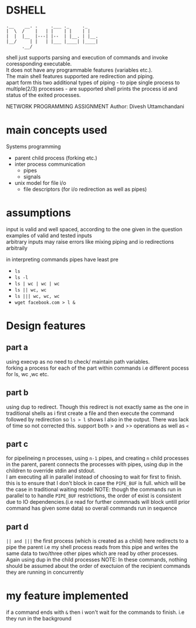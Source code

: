 # DSHELL
```
.__    __. .     .___ ._     ._
|  \  /    |   | |    | |    | |
|  |  |__  |---| |--  | |__. | |__.
|__/     | |   | |___ |____| |____|
      .__/
```

shell just supports parsing and execution of commands and invoke coressponding executable.   
It does not have any programmable features (variables etc.).  
The main shell features supported are redirection and piping.  
apart form this two additional types of piping - to pipe single process to multiple(2/3) processes - are supported
shell prints the process id and status of the exited processes.

NETWORK PROGRAMMING ASSIGNMENT
Author: Divesh Uttamchandani

# main concepts used
Systems programming
  - parent child process (forking etc.)
  - inter process communication 
    - pipes
    - signals
  - unix model for file i/o
    - file descriptors (for i/o redirection as well as pipes)
  
# assumptions
input is valid and well spaced, according to the one given in the question  
examples of valid and tested inputs  
arbitrary inputs may raise errors like mixing piping and io redirections arbitraily

in interpreting commands pipes have least pre
- `ls`
- `ls -l`
- `ls | wc | wc | wc`
- `ls || wc, wc`
- `ls ||| wc, wc, wc`
- `wget facebook.com > l &` 

# Design features
## part a
using execvp as no need to check/ maintain path variables.  
forking a process for each of the part within commands i.e different pocess
for ls, wc ,wc etc.  

## part b
using dup to redirect. Though this redirect is not exactly same as the one in 
traditional shells as i first create a file and then execute the command
followed by redirection so `ls > l` shows l also in the output. There was lack
of time so not corrected this. support both > and >> operations as well as `<`

## part c
for pipelineing n processes, using `n-1` pipes, and creating `n` child processes
in the parent, parent connects the processes with pipes, using dup in the
children to override stdin and stdout.  
I am executing all in parallel instead of choosing to wait for first to
finish. this is to ensure that I don't block in case the `PIPE_BUF` is full.
which will be the case in traditional waiting model
NOTE: though the commands run in parallel to to handle `PIPE_BUF`
restrictions, the order of exist is consistent due to IO dependencies.(i.e
read for further commnads will block untill prior command has given some data)
so overall commands run in sequence

## part d
`|| and |||`
the first process (which is created as a child) here redirects to a pipe
the parent i.e my shell process reads from this pipe and writes the same data
to two/three other pipes which are read by other processes. Again using dup in
the child processes
NOTE: In these commands, nothing should be assumed about the order of
exectuion of the recipient commands they are running in concurrently

# my feature implemented
if a command ends with `&` then i won't wait for the commands to finish. i.e 
they run in the background
